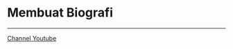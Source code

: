 # Membuat Biografi

-----
[Channel Youtube](https://www.youtube.com/channel/UC3giPltx3oAflwwqs2-YYaQ)
